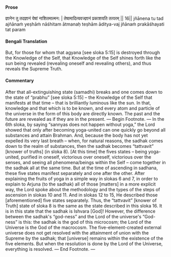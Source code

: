 #### Prose 

ज्ञानेन तु तदज्ञानं येषां नाशितमात्मन: |
तेषामादित्यवज्ज्ञानं प्रकाशयति तत्परम् || 16||
jñānena tu tad ajñānaṁ yeṣhāṁ nāśhitam ātmanaḥ
teṣhām āditya-vaj jñānaṁ prakāśhayati tat param

 #### Bengali Translation 

But, for those for whom that agyana [see sloka 5:15] is destroyed through the Knowledge of the Self, that Knowledge of the Self shines forth like the sun being revealed (revealing oneself and revealing others), and thus reveals the Supreme Truth.

 #### Commentary 

After that all-extinguishing state (samadhi) breaks and one comes down to the state of “prabhu” [see sloka 5:15] – the Knowledge of the Self that manifests at that time – that is brilliantly luminous like the sun. In that, knowledge and that which is to be known, and every atom and particle of the universe in the form of this body are directly known. The past and the future are revealed as if they are in the present. — Begin Footnote. — In the 6th sloka, by saying “sannyas does not happen without yoga,” the Lord showed that only after becoming yoga-united can one quickly go beyond all substances and attain Brahman. And, because the body has not yet expelled its very last breath – when, for natural reasons, the sadhak comes down to the realm of substances, then the sadhak becomes “tattvavit” [knower of truths] (in sloka 8). [At this time] the fives states – being yoga-united, purified in oneself, victorious over oneself, victorious over the senses, and seeing all phenomena/beings within the Self – come together in the sadhak all at the same time. But at the time of ascending in sadhana, these five states manifest separately and one after the other. After explaining the fruits of yoga in a simple way in slokas 6 and 7, in order to explain to Arjuna (to the sadhak) all of those [matters] in a more explicit way, the Lord spoke about the methodology and the types of the steps of ascension in slokas 10 and 11. And in slokas 12 to 15, He described those [aforementioned] five states separately. Thus, the “tattvavit” [knower of Truth] state of sloka 8 is the same as the state described in this sloka 16. It is in this state that the sadhak is Ishvara [God]! However, the difference between the sadhak's “god-ness” and the Lord of the universe's “God-ness” is this: the sadhak is the god of this microcosm; the Lord of the Universe is the God of the macrocosm. The five-element-created external universe does not get resolved with the attainment of union with the Supreme by the sadhak; that [universe] remains within the existence of the five elements. But when the resolution is done by the Lord of the Universe, everything is resolved. — End Footnote. —